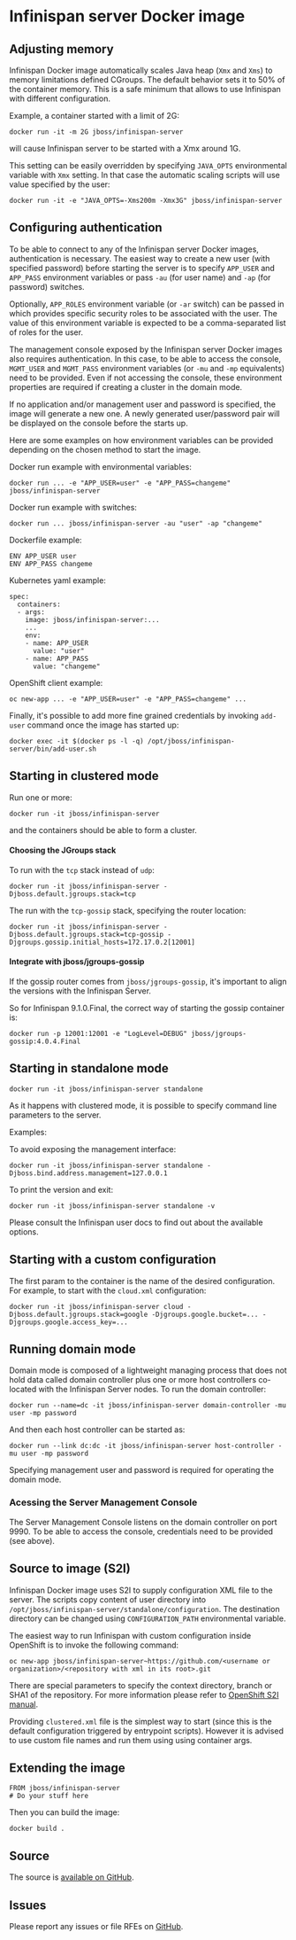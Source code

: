 # Infinispan server Docker image

## Adjusting memory

Infinispan Docker image automatically scales Java heap (`Xmx` and `Xms`) to memory limitations defined
 CGroups. The default behavior sets it to 50% of the container memory. This is a safe minimum that allows to
 use Infinispan with different configuration.

Example, a container started with a limit of 2G:

```
docker run -it -m 2G jboss/infinispan-server
```

will cause Infinispan server to be started with a Xmx around 1G.

This setting can be easily overridden by specifying `JAVA_OPTS` environmental variable with `Xmx` setting.
In that case the automatic scaling scripts will use value specified by the user:

```
docker run -it -e "JAVA_OPTS=-Xms200m -Xmx3G" jboss/infinispan-server
```


## Configuring authentication

To be able to connect to any of the Infinispan server Docker images, authentication is necessary.
The easiest way to create a new user (with specified password) before starting the server is to specify `APP_USER`
and `APP_PASS` environment variables or pass `-au` (for user name) and `-ap` (for password) switches.

Optionally, `APP_ROLES` environment variable (or `-ar` switch) can be passed in which provides specific security roles 
to be associated with the user. The value of this environment variable is expected to be a comma-separated
list of roles for the user.

The management console exposed by the Infinispan server Docker images also requires authentication.
In this case, to be able to access the console, `MGMT_USER` and `MGMT_PASS` environment variables
(or `-mu` and `-mp` equivalents) need to be provided. Even if not accessing the console,
these environment properties are required if creating a cluster in the domain mode.

If no application and/or management user and password is specified, the image will generate a new one. A newly 
generated user/password pair will be displayed on the console before the starts up.

Here are some examples on how environment variables can be provided depending on the chosen method to start the image.

Docker run example with environmental variables:

    docker run ... -e "APP_USER=user" -e "APP_PASS=changeme" jboss/infinispan-server 

Docker run example with switches:

    docker run ... jboss/infinispan-server -au "user" -ap "changeme"

Dockerfile example:

    ENV APP_USER user
    ENV APP_PASS changeme

Kubernetes yaml example:

    spec:
      containers:
      - args:
        image: jboss/infinispan-server:...
        ...
        env:
        - name: APP_USER
          value: "user"
        - name: APP_PASS
          value: "changeme"

OpenShift client example:

    oc new-app ... -e "APP_USER=user" -e "APP_PASS=changeme" ...

Finally, it's possible to add more fine grained credentials by invoking `add-user` command once the image has started up:

    docker exec -it $(docker ps -l -q) /opt/jboss/infinispan-server/bin/add-user.sh

## Starting in clustered mode

Run one or more:

    docker run -it jboss/infinispan-server

and the containers should be able to form a cluster.

#### Choosing the JGroups stack

To run with the ```tcp``` stack instead of ```udp```:

    docker run -it jboss/infinispan-server -Djboss.default.jgroups.stack=tcp

The run with the ```tcp-gossip``` stack, specifying the router location:

    docker run -it jboss/infinispan-server -Djboss.default.jgroups.stack=tcp-gossip -Djgroups.gossip.initial_hosts=172.17.0.2[12001]
    
    
#### Integrate with jboss/jgroups-gossip

If the gossip router comes from ```jboss/jgroups-gossip```, it's important to align the versions with the Infinispan Server.

So for Infinispan 9.1.0.Final, the correct way of starting the gossip container is:

```
docker run -p 12001:12001 -e "LogLevel=DEBUG" jboss/jgroups-gossip:4.0.4.Final
```

## Starting in standalone mode

    docker run -it jboss/infinispan-server standalone

As it happens with clustered mode, it is possible to specify command line parameters to the server.

Examples:

To avoid exposing the management interface:

    docker run -it jboss/infinispan-server standalone -Djboss.bind.address.management=127.0.0.1

To print the version and exit:

    docker run -it jboss/infinispan-server standalone -v

Please consult the Infinispan user docs to find out about the available options.  

## Starting with a custom configuration

The first param to the container is the name of the desired configuration. For example, to start with the ```cloud.xml``` configuration:

    docker run -it jboss/infinispan-server cloud -Djboss.default.jgroups.stack=google -Djgroups.google.bucket=... -Djgroups.google.access_key=... 

## Running domain mode

Domain mode is composed of a lightweight managing process that does not hold data called domain controller plus one or more
host controllers co-located with the Infinispan Server nodes. To run the domain controller:

    docker run --name=dc -it jboss/infinispan-server domain-controller -mu user -mp password

And then each host controller can be started as:

    docker run --link dc:dc -it jboss/infinispan-server host-controller -mu user -mp password

Specifying management user and password is required for operating the domain mode.

### Acessing the Server Management Console

The Server Management Console listens on the domain controller on port 9990.
To be able to access the console, credentials need to be provided (see above).

## Source to image (S2I)

Infinispan Docker image uses S2I to supply configuration XML file to the server. The scripts copy content of user directory
into `/opt/jboss/infinispan-server/standalone/configuration`. The destination directory can be changed using `CONFIGURATION_PATH`
environmental variable.

The easiest way to run Infinispan with custom configuration inside OpenShift is to invoke the following command:

    oc new-app jboss/infinispan-server~https://github.com/<username or organization>/<repository with xml in its root>.git

There are special parameters to specify the context directory, branch or SHA1 of the repository. For more information
please refer to [OpenShift S2I manual](https://github.com/openshift/source-to-image).

Providing `clustered.xml` file is the simplest way to start (since this is the default configuration triggered by entrypoint scripts).
However it is advised to use custom file names and run them using using container args.

## Extending the image

    FROM jboss/infinispan-server
    # Do your stuff here

Then you can build the image:

    docker build .

## Source

The source is [available on GitHub](https://github.com/jboss-dockerfiles/infinispan).

## Issues

Please report any issues or file RFEs on [GitHub](https://github.com/jboss-dockerfiles/infinispan/issues).
